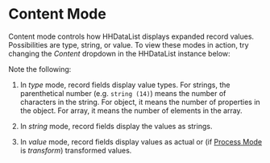 # Content Mode

Content mode controls how HHDataList displays expanded record values. Possibilities are type, string, or value. To view these modes in action, try changing the *Content* dropdown in the HHDataList instance below:

<div id="content-mode-datalist" class="hh-data-list my-4"></div>
<script>
  var options = DLTrees002.options('content-mode-datalist');
  options.contentMode.showTool = true;
  options.contentMode.value = 'type';
  options.descriptions.value = false;
  options.expand.showTool = false;
  options.expand.value = true;
  options.processMode.showTool = true;
  options.processMode.value = 'transform';
  options.queryParams.limit.default = 1;
  options.queryParams.limit.showTool = false;
  options.themeDefinition.name = 'thistle';
  new HHDataList(options);
</script>

Note the following:

1. In *type* mode, record fields display value types. For strings, the parenthetical number (e.g. `string (14)`) means the number of characters in the string. For object, it means the number of properties in the object. For array, it means the number of elements in the array. 

1. In *string* mode, record fields display the values as strings.

1. In *value* mode, record fields display values as actual or (if [Process Mode](/en/hhdatalist/v0.0.2/guide/process-mode/) is *transform*) transformed values.